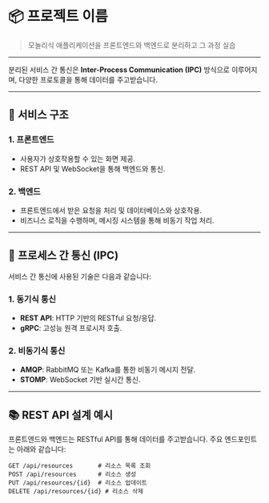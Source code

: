 # 📦 **프로젝트 이름**

> 모놀리식 애플리케이션을 프론트엔드와 백엔드로 분리하고 그 과정 실습

---


분리된 서비스 간 통신은 **Inter-Process Communication (IPC)** 방식으로 이루어지며, 다양한 프로토콜을 통해 데이터를 주고받습니다.

---

## 🔗 **서비스 구조**

### 1. 프론트엔드
- 사용자가 상호작용할 수 있는 화면 제공.
- REST API 및 WebSocket을 통해 백엔드와 통신.

### 2. 백엔드
- 프론트엔드에서 받은 요청을 처리 및 데이터베이스와 상호작용.
- 비즈니스 로직을 수행하며, 메시징 시스템을 통해 비동기 작업 처리.

---

## 🔄 **프로세스 간 통신 (IPC)**

서비스 간 통신에 사용된 기술은 다음과 같습니다:

### 1. **동기식 통신**
- **REST API**: HTTP 기반의 RESTful 요청/응답.
- **gRPC**: 고성능 원격 프로시저 호출.

### 2. **비동기식 통신**
- **AMQP**: RabbitMQ 또는 Kafka를 통한 비동기 메시지 전달.
- **STOMP**: WebSocket 기반 실시간 통신.

---

## 📚 **REST API 설계 예시**

프론트엔드와 백엔드는 RESTful API를 통해 데이터를 주고받습니다. 주요 엔드포인트는 아래와 같습니다:

```http
GET /api/resources       # 리소스 목록 조회
POST /api/resources      # 리소스 생성
PUT /api/resources/{id}  # 리소스 업데이트
DELETE /api/resources/{id} # 리소스 삭제

